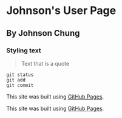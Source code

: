 # Johnson's User Page
## By Johnson Chung
### Styling text

> Text that is a quote

```
git status
git add
git commit
```

This site was built using [GitHub Pages](https://pages.github.com/).

This site was built using [GitHub Pages](https://pages.github.com/).

